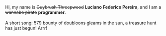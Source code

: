 Hi, my name is ~~Guybrush Threepwood~~ **Luciano Federico Pereira**, and I am a ~~wannabe pirate~~ **programmer**.<br><br>A short song: 579 bounty of doubloons gleams in the sun, a treasure hunt has just begun! Arrr!
